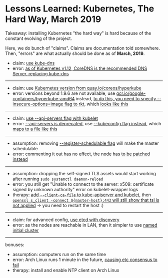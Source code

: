 # Lessons Learned: Kubernetes, The Hard Way, March 2019

Takeaway: installing Kubernetes "the hard way" is hard because of the constant evolving of the project.

Here, we do bunch of "claims". Claims are documentation told somewhere. Then, "errors" are what actually should be done as of __March, 2019__.

- claim: [use kube-dns](https://coreos.com/kubernetes/docs/1.6.1/deploy-addons.html)
- error: [as of Kubernetes v1.12, CoreDNS is the recommended DNS Server, replacing kube-dns](https://kubernetes.io/docs/tasks/administer-cluster/dns-custom-nameservers/)

---

- claim: use [Kubernetes version from quay.io/coreos/hyperkube](https://coreos.com/kubernetes/docs/1.6.1/deploy-master.html)
- error: versions beyond 1.9.6 are not available, use [gcr.io/google-containers/hyperkube-amd64](https://console.cloud.google.com/gcr/images/google-containers/GLOBAL/hyperkube-amd64?gcrImageListsize=30) instead, [to do this, you need to specify --insecure-options=image flag to rkt](https://github.com/coreos/bugs/issues/2470#issuecomment-407088776), which [looks like this](https://github.com/toldjuuso/kubernetes-the-march-2019-way/blob/ea6296622ac872a3dcf929e9d4f6a19e4c52b099/filesystems/master/etc/systemd/system/kubelet.service#L6)

---

- claim: [use --api-servers flag with kubelet](https://coreos.com/kubernetes/docs/1.6.1/deploy-master.html)
- error: [--api-servers is deprecated](https://github.com/kelseyhightower/kubernetes-the-hard-way/issues/158), use [--kubeconfig flag instead](https://github.com/toldjuuso/kubernetes-the-march-2019-way/blob/ea6296622ac872a3dcf929e9d4f6a19e4c52b099/filesystems/master/etc/systemd/system/kubelet.service#L26), which [maps to a file like this](https://github.com/toldjuuso/kubernetes-the-march-2019-way/blob/1d67624905d9eab42d2c5261f27b7bddf2952438/filesystems/master/etc/kubernetes/master.kubeconfig)

---

- assumption: removing [--register-schedulable flag](https://coreos.com/kubernetes/docs/1.6.1/deploy-master.html) will make the master schedulable
- error: commenting it out has no effect, the node has [to be patched instead](https://stackoverflow.com/a/52775256/2464828)

---

- assumption: dropping the self-signed TLS assets would start working after running `sudo systemctl daemon-reload`
- error: you still get "Unable to connect to the server: x509: certificate signed by unknown authority" error on kubelet-wrapper logs
- therapy: [add `--client-ca-file` to kube-apiserver and kubelet](https://s.itho.me/day/2017/k8s/1020-1100%20All%20The%20Troubles%20You%20Get%20Into%20When%20Setting%20Up%20a%20Production-ready%20Kubernetes%20Cluster.pdf), then [`‌openssl s_client -connect ${master-host}:443` will still show that tsl is not applied](https://twitter.com/toldjuuso/status/1102626486517927936) -> you need to restart the host :)

---

- claim: for advanced config, [use etcd with discovery](https://coreos.com/os/docs/latest/installing-to-disk.html)
- error: as the nodes are reachable in LAN, then it simpler to use [named initial cluster](https://github.com/toldjuuso/kubernetes-the-march-2019-way/blob/53f373d7008d23c45dac12bf35676ecbad93124e/provisioning/master.yaml#L26)

---

bonuses:

- assumption: computers run on the same time
- error: Arch Linux runs 1 minute in the future, [causing etc consensus to fail](https://github.com/etcd-io/etcd/issues/7051)
- therapy: install and enable NTP client on Arch Linux
